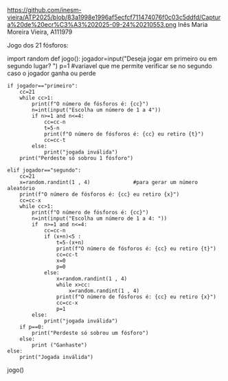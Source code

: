 https://github.com/inesm-vieira/ATP2025/blob/83a1998e1996af5ecfcf711474076f0c03c5ddfd/Captura%20de%20ecr%C3%A3%202025-09-24%20210553.png
Inês Maria Moreira Vieira, A111979

Jogo dos 21 fósforos:


import random
def jogo():
    jogador=input("Deseja jogar em primeiro ou em segundo lugar? ")
    p=1                #variavel que me permite verificar se no segundo caso o jogador ganha ou perde

    if jogador=="primeiro":
        cc=21
        while cc>1:
            print(f"O número de fósforos é: {cc}")
            n=int(input("Escolha um número de 1 a 4"))
            if n>=1 and n<=4:
                cc=cc-n
                t=5-n
                print(f"O número de fósforos é: {cc} eu retiro {t}")
                cc=cc-t
            else:
                print("jogada inválida")
        print("Perdeste só sobrou 1 fósforo")

    elif jogador=="segundo":
        cc=21
        x=random.randint(1 , 4)              #para gerar um número aleatório
        print(f"O número de fósforos é: {cc} eu retiro {x}")
        cc=cc-x
        while cc>1:
            print(f"O número de fósforos é: {cc}")
            n=int(input("Escolha um número de 1 a 4: "))
            if  n>=1 and n<=4:
                cc=cc-n
                if (x+n)<5 :                  
                    t=5-(x+n)
                    print(f"O número de fósforos é: {cc} eu retiro {t}")
                    cc=cc-t
                    x=0
                    p=0
                else:
                    x=random.randint(1 , 4)
                    while x>cc:
                        x=random.randint(1 , 4)
                    print(f"O número de fósforos é: {cc} eu retiro {x}")
                    cc=cc-x   
                    p=1 
            else:
                print("jogada inválida")
        if p==0:
            print("Perdeste só sobrou um fósforo")
        else:
            print ("Ganhaste")
    else:
        print("Jogada inválida")
jogo()


